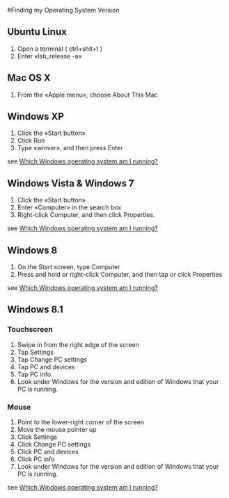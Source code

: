 #Finding my Operating System Version

## Ubuntu Linux

1. Open a terminal ( ctrl+shit+t )
2. Enter «lsb_release -a»


## Mac OS X

1. From the «Apple menu», choose About This Mac


## Windows XP

1. Click the «Start button»
2. Click Run
3. Type «winver», and then press Enter

see [Which Windows operating system am I running?](http://windows.microsoft.com/en-us/windows/which-operating-system)


## Windows Vista & Windows 7

1. Click the «Start button»
2. Enter «Computer» in the search box
3. Right-click Computer, and then click Properties.

see [Which Windows operating system am I running?](http://windows.microsoft.com/en-us/windows/which-operating-system)


## Windows 8

1. On the Start screen, type Computer
2. Press and hold or right-click Computer, and then tap or click Properties

see [Which Windows operating system am I running?](http://windows.microsoft.com/en-us/windows/which-operating-system)


## Windows 8.1

### Touchscreen 
1. Swipe in from the right edge of the screen
2. Tap Settings
3. Tap Change PC settings
4. Tap PC and devices
5. Tap PC info
6. Look under Windows for the version and edition of Windows that your PC is running.

### Mouse

1. Point to the lower-right corner of the screen
2. Move the mouse pointer up
3. Click Settings
4. Click Change PC settings
4. Click PC and devices
5. Click PC info
6. Look under Windows for the version and edition of Windows that your PC is running.

see [Which Windows operating system am I running?](http://windows.microsoft.com/en-us/windows/which-operating-system)

